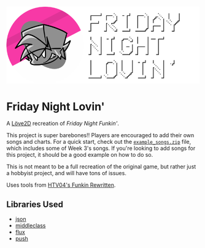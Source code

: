 ![icon](logo.png)

# Friday Night Lovin'

A [Löve2D](https://love2d.org/) recreation of *Friday Night Funkin'*.

This project is super barebones!! Players are encouraged to add their own songs and charts. For a quick start, check out the [`example_songs.zip`](https://github.com/plexityyy/friday-night-lovin/releases/latest) file, which includes some of Week 3's songs. If you're looking to add songs for this project, it should be a good example on how to do so.

This is not meant to be a full recreation of the original game, but rather just a hobbyist project, and will have tons of issues.

Uses tools from [HTV04's Funkin Rewritten](https://github.com/HTV04/funkin-rewritten).

## Libraries Used
- [json](https://github.com/rxi/json.lua)
- [middleclass](https://github.com/kikito/middleclass)
- [flux](https://github.com/rxi/flux)
- [push](https://github.com/Ulydev/push/)